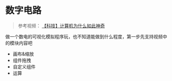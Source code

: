 # 数字电路
> 参考视频： [【科技】计算机为什么如此神奇](https://www.bilibili.com/video/BV1p8mzYkEg4)

做一个数电的可视化模拟程序玩，也不知道能做到什么程度，第一步先支持视频中的模块内容吧

- 画布&缩放
- 组件拖拽
- 自定义组件
- 运算
